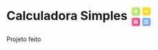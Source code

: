 # Calculadora Simples <img src="img/icone-calc.png" alt="Logo" height="50px" align="center">

Projeto feito 
